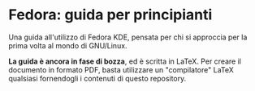 # Fedora: guida per principianti
Una guida all'utilizzo di Fedora KDE, pensata per chi si approccia per la prima volta al mondo di GNU/Linux.

**La guida è ancora in fase di bozza**, ed è scritta in LaTeX. Per creare il documento in formato PDF, basta utilizzare un "compilatore" LaTeX qualsiasi fornendogli i contenuti di questo repository.
